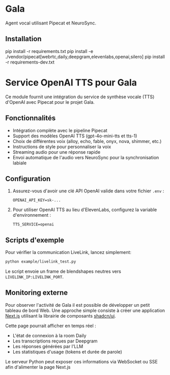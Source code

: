 # Gala

Agent vocal utilisant Pipecat et NeuroSync.

## Installation

pip install -r requirements.txt
pip install -e ./vendor/pipecat[webrtc,daily,deepgram,elevenlabs,openai,silero]
pip install -r requirements-dev.txt

# Service OpenAI TTS pour Gala

Ce module fournit une intégration du service de synthèse vocale (TTS) d'OpenAI avec Pipecat pour le projet Gala.

## Fonctionnalités

- Intégration complète avec le pipeline Pipecat
- Support des modèles OpenAI TTS (gpt-4o-mini-tts et tts-1)
- Choix de différentes voix (alloy, echo, fable, onyx, nova, shimmer, etc.)
- Instructions de style pour personnaliser la voix
- Streaming audio pour une réponse rapide
- Envoi automatique de l'audio vers NeuroSync pour la synchronisation labiale

## Configuration

1. Assurez-vous d'avoir une clé API OpenAI valide dans votre fichier `.env` :
   ```
   OPENAI_API_KEY=sk-...
   ```

2. Pour utiliser OpenAI TTS au lieu d'ElevenLabs, configurez la variable d'environnement :
   ```
   TTS_SERVICE=openai
   ```



## Scripts d'exemple

Pour vérifier la communication LiveLink, lancez simplement:

```bash
python example/livelink_test.py
```

Le script envoie un frame de blendshapes neutres vers `LIVELINK_IP:LIVELINK_PORT`.


## Monitoring externe

Pour observer l'activité de Gala il est possible de développer un petit tableau de bord Web.
Une approche simple consiste à créer une application [Next.js](https://nextjs.org/) utilisant la librairie de composants [shadcn/ui](https://ui.shadcn.com/).

Cette page pourrait afficher en temps réel :

- L'état de connexion à la room Daily
- Les transcriptions reçues par Deepgram
- Les réponses générées par l'LLM
- Les statistiques d'usage (tokens et durée de parole)

Le serveur Python peut exposer ces informations via WebSocket ou SSE afin d'alimenter la page Next.js
